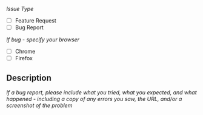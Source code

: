_Issue Type_

- [ ] Feature Request
- [ ] Bug Report

_If bug - specify your browser_

- [ ] Chrome
- [ ] Firefox

## Description

_If a bug report, please include what you tried, what you expected, and what happened - including a copy of any errors you saw, the URL, and/or a screenshot of the problem_
